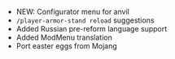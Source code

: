  - NEW: Configurator menu for anvil
 - `/player-armor-stand reload` suggestions
 - Added Russian pre-reform language support
 - Added ModMenu translation
 - Port easter eggs from Mojang